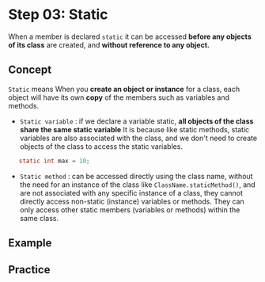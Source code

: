 # Step 03: Static
When a member is declared `static` it can be accessed **before any objects of its class** are created, and **without reference to any object.**

## Concept
`Static` means When you **create an object or instance** for a class, each object will have its own **copy** of the members such as variables and methods.
* `Static variable` :
if we declare a variable static, **all objects of the class share the same static variable** It is because like static methods, static variables are also associated with the class, and we don't need to create objects of the class to access the static variables.
```java
   static int max = 10;
```
* `Static method` : can be accessed directly using the class name, without the need for an instance of the class like
   `ClassName.staticMethod()`, and are not associated with any specific instance of a class, they cannot directly access non-static (instance) variables or methods. They can only access other static members (variables or methods) within the same class.

## Example



## Practice
